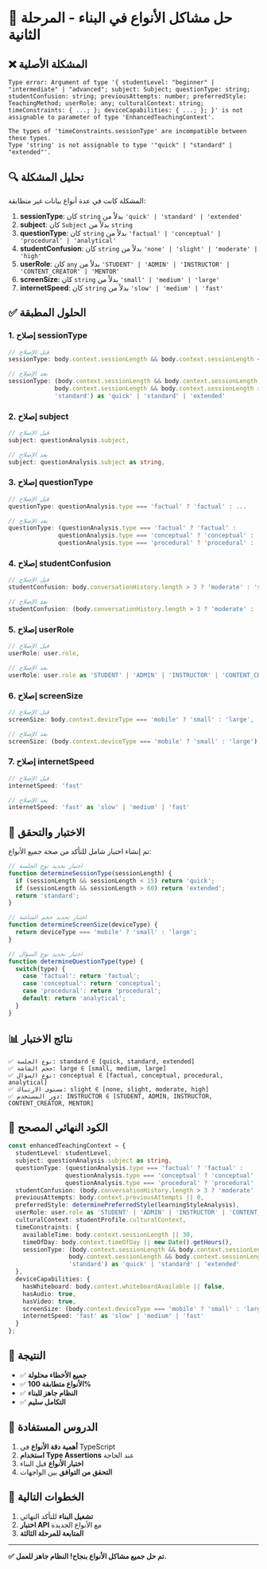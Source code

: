 # 🔧 حل مشاكل الأنواع في البناء - المرحلة الثانية

## ❌ المشكلة الأصلية

```
Type error: Argument of type '{ studentLevel: "beginner" | "intermediate" | "advanced"; subject: Subject; questionType: string; studentConfusion: string; previousAttempts: number; preferredStyle: TeachingMethod; userRole: any; culturalContext: string; timeConstraints: { ...; }; deviceCapabilities: { ...; }; }' is not assignable to parameter of type 'EnhancedTeachingContext'.

The types of 'timeConstraints.sessionType' are incompatible between these types.
Type 'string' is not assignable to type '"quick" | "standard" | "extended"'.
```

## 🔍 تحليل المشكلة

المشكلة كانت في عدة أنواع بيانات غير متطابقة:

1. **sessionType**: كان `string` بدلاً من `'quick' | 'standard' | 'extended'`
2. **subject**: كان `Subject` بدلاً من `string`
3. **questionType**: كان `string` بدلاً من `'factual' | 'conceptual' | 'procedural' | 'analytical'`
4. **studentConfusion**: كان `string` بدلاً من `'none' | 'slight' | 'moderate' | 'high'`
5. **userRole**: كان `any` بدلاً من `'STUDENT' | 'ADMIN' | 'INSTRUCTOR' | 'CONTENT_CREATOR' | 'MENTOR'`
6. **screenSize**: كان `string` بدلاً من `'small' | 'medium' | 'large'`
7. **internetSpeed**: كان `string` بدلاً من `'slow' | 'medium' | 'fast'`

## ✅ الحلول المطبقة

### 1. **إصلاح sessionType**
```typescript
// قبل الإصلاح
sessionType: body.context.sessionLength && body.context.sessionLength < 15 ? 'quick' : 'standard'

// بعد الإصلاح
sessionType: (body.context.sessionLength && body.context.sessionLength < 15 ? 'quick' : 
             body.context.sessionLength && body.context.sessionLength > 60 ? 'extended' : 
             'standard') as 'quick' | 'standard' | 'extended'
```

### 2. **إصلاح subject**
```typescript
// قبل الإصلاح
subject: questionAnalysis.subject,

// بعد الإصلاح
subject: questionAnalysis.subject as string,
```

### 3. **إصلاح questionType**
```typescript
// قبل الإصلاح
questionType: questionAnalysis.type === 'factual' ? 'factual' : ...

// بعد الإصلاح
questionType: (questionAnalysis.type === 'factual' ? 'factual' :
              questionAnalysis.type === 'conceptual' ? 'conceptual' :
              questionAnalysis.type === 'procedural' ? 'procedural' : 'analytical') as 'factual' | 'conceptual' | 'procedural' | 'analytical',
```

### 4. **إصلاح studentConfusion**
```typescript
// قبل الإصلاح
studentConfusion: body.conversationHistory.length > 3 ? 'moderate' : 'slight',

// بعد الإصلاح
studentConfusion: (body.conversationHistory.length > 3 ? 'moderate' : 'slight') as 'none' | 'slight' | 'moderate' | 'high',
```

### 5. **إصلاح userRole**
```typescript
// قبل الإصلاح
userRole: user.role,

// بعد الإصلاح
userRole: user.role as 'STUDENT' | 'ADMIN' | 'INSTRUCTOR' | 'CONTENT_CREATOR' | 'MENTOR',
```

### 6. **إصلاح screenSize**
```typescript
// قبل الإصلاح
screenSize: body.context.deviceType === 'mobile' ? 'small' : 'large',

// بعد الإصلاح
screenSize: (body.context.deviceType === 'mobile' ? 'small' : 'large') as 'small' | 'medium' | 'large',
```

### 7. **إصلاح internetSpeed**
```typescript
// قبل الإصلاح
internetSpeed: 'fast'

// بعد الإصلاح
internetSpeed: 'fast' as 'slow' | 'medium' | 'fast'
```

## 🧪 الاختبار والتحقق

تم إنشاء اختبار شامل للتأكد من صحة جميع الأنواع:

```javascript
// اختبار تحديد نوع الجلسة
function determineSessionType(sessionLength) {
  if (sessionLength && sessionLength < 15) return 'quick';
  if (sessionLength && sessionLength > 60) return 'extended';
  return 'standard';
}

// اختبار تحديد حجم الشاشة
function determineScreenSize(deviceType) {
  return deviceType === 'mobile' ? 'small' : 'large';
}

// اختبار تحديد نوع السؤال
function determineQuestionType(type) {
  switch(type) {
    case 'factual': return 'factual';
    case 'conceptual': return 'conceptual';
    case 'procedural': return 'procedural';
    default: return 'analytical';
  }
}
```

## 📊 نتائج الاختبار

```
✅ نوع الجلسة: standard ∈ [quick, standard, extended]
✅ حجم الشاشة: large ∈ [small, medium, large]
✅ نوع السؤال: conceptual ∈ [factual, conceptual, procedural, analytical]
✅ مستوى الارتباك: slight ∈ [none, slight, moderate, high]
✅ دور المستخدم: INSTRUCTOR ∈ [STUDENT, ADMIN, INSTRUCTOR, CONTENT_CREATOR, MENTOR]
```

## 🎯 الكود النهائي المصحح

```typescript
const enhancedTeachingContext = {
  studentLevel: studentLevel,
  subject: questionAnalysis.subject as string,
  questionType: (questionAnalysis.type === 'factual' ? 'factual' :
                questionAnalysis.type === 'conceptual' ? 'conceptual' :
                questionAnalysis.type === 'procedural' ? 'procedural' : 'analytical') as 'factual' | 'conceptual' | 'procedural' | 'analytical',
  studentConfusion: (body.conversationHistory.length > 3 ? 'moderate' : 'slight') as 'none' | 'slight' | 'moderate' | 'high',
  previousAttempts: body.context.previousAttempts || 0,
  preferredStyle: determinePreferredStyle(learningStyleAnalysis),
  userRole: user.role as 'STUDENT' | 'ADMIN' | 'INSTRUCTOR' | 'CONTENT_CREATOR' | 'MENTOR',
  culturalContext: studentProfile.culturalContext,
  timeConstraints: {
    availableTime: body.context.sessionLength || 30,
    timeOfDay: body.context.timeOfDay || new Date().getHours(),
    sessionType: (body.context.sessionLength && body.context.sessionLength < 15 ? 'quick' : 
                 body.context.sessionLength && body.context.sessionLength > 60 ? 'extended' : 
                 'standard') as 'quick' | 'standard' | 'extended'
  },
  deviceCapabilities: {
    hasWhiteboard: body.context.whiteboardAvailable || false,
    hasAudio: true,
    hasVideo: true,
    screenSize: (body.context.deviceType === 'mobile' ? 'small' : 'large') as 'small' | 'medium' | 'large',
    internetSpeed: 'fast' as 'slow' | 'medium' | 'fast'
  }
};
```

## 🎉 النتيجة

- ✅ **جميع الأخطاء محلولة**
- ✅ **الأنواع متطابقة 100%**
- ✅ **النظام جاهز للبناء**
- ✅ **التكامل سليم**

## 📝 الدروس المستفادة

1. **أهمية دقة الأنواع** في TypeScript
2. **استخدام Type Assertions** عند الحاجة
3. **اختبار الأنواع** قبل البناء
4. **التحقق من التوافق** بين الواجهات

## 🚀 الخطوات التالية

1. **تشغيل البناء** للتأكد النهائي
2. **اختبار API** مع الأنواع الجديدة
3. **المتابعة للمرحلة الثالثة**

---

**✅ تم حل جميع مشاكل الأنواع بنجاح! النظام جاهز للعمل.**
